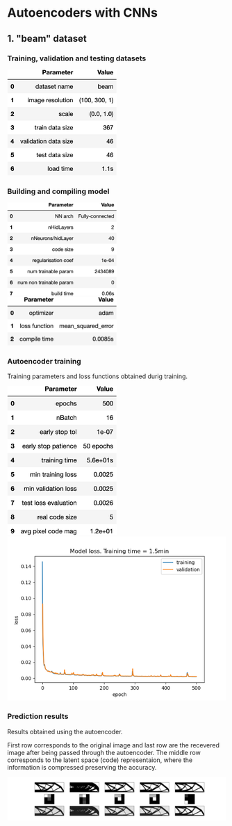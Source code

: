 # Autoencoders with CNNs

## 1. "beam" dataset

### Training, validation and testing datasets

<img src="./results/loadData_beam_readme.png" width="50%" height="50%" />

### Building and compiling model

<p float="left">
  <img src="./results/buildModel_beam_readme.png" width="50%" height="50%" />
  <img src="./results/compileModel_beam_readme.png" width="50%" height="50%" />
</p>


### Autoencoder training

Training parameters and loss functions obtained durig training.

<p float="left">
  <img src="./results/trainModel_beam_readme.png" width="50%" height="50%" />
  <img src="./results/beam_training_readme.png" width="100%" height="100%" />
</p>

### Prediction results

Results obtained using the autoencoder. 

First row corresponds to the original
image and last row are the recevered image after being passed through
the autoencoder. The middle row corresponds to the latent space (code) representaion, where the
information is compressed preserving the accuracy.

<img src="./results/beam_prediction_readme.png" width="200%" height="200%" />